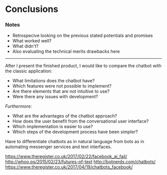 Conclusions
===========

### Notes

-	Retrospecive looking on the previous stated potentials and promises
-	What worked well?
-	What didn't?
-	Also evaluating the technical merits drawbacks here

---

After I present the finished product, I would like to compare the chatbot with the classic application:

-	What limitations does the chatbot have?
-	Which features were not possible to implement?
-	Are there elements that are not intuitive to use?
-	Were there any issues with development?

*Furthermore:*

-	What are the advantages of the chatbot approach?
-	How does the user benefit from the conversational user interface?
-	Which implementation is easier to use?
-	Which steps of the development process have been simpler?


Have to differentiate chatbots as in natural language from bots as in automating messenger services and text interfaces.

https://www.theregister.co.uk/2017/02/22/facebook_ai_fail/
http://whoo.ps/2015/02/23/futures-of-text
http://botnerds.com/chatbots/
https://www.theregister.co.uk/2017/04/19/chatbots_facebook/
